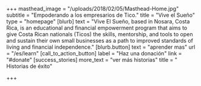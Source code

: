 +++
masthead_image = "/uploads/2018/02/05/Masthead-Home.jpg"
subtitle = "Empoderando a los empresarios de Tico."
title = "Vive el Sueño"
type = "homepage"
[blurb]
text = "Vive El Sueño, based in Nosara, Costa Rica, is an educational and financial empowerment program that aims to give Costa Rican nationals (Ticos) the skills, mentorship, and tools to open and sustain their own small businesses as a path to improved standards of living and financial independence."
[blurb.button]
text = "aprender mas"
url = "/es/learn"
[call_to_action_button]
label = "Haz una donación"
link = "#donate"
[success_stories]
more_text = "ver más historias"
title = " Historias de éxito"

+++

